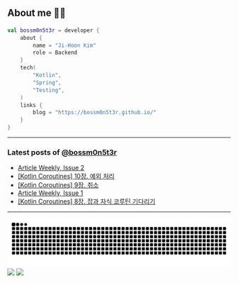 ## About me 🧑‍💻

```kotlin
val bossm0n5t3r = developer {
    about {
        name = "Ji-Hoon Kim"
        role = Backend
    }
    tech(
        "Kotlin",
        "Spring",
        "Testing",
    )
    links {
        blog = "https://bossm0n5t3r.github.io/"
    }
}
```

---

### Latest posts of [@bossm0n5t3r](https://github.com/bossm0n5t3r)

<!-- BLOG-POST-LIST:START -->
- [Article Weekly, Issue 2](https://bossm0n5t3r.github.io/posts/article-weekly-2/)
- [[Kotlin Coroutines] 10장. 예외 처리](https://bossm0n5t3r.github.io/books/kotlin-coroutines-chapter10/)
- [[Kotlin Coroutines] 9장. 취소](https://bossm0n5t3r.github.io/books/kotlin-coroutines-chapter09/)
- [Article Weekly, Issue 1](https://bossm0n5t3r.github.io/posts/article-weekly-1/)
- [[Kotlin Coroutines] 8장. 잡과 자식 코루틴 기다리기](https://bossm0n5t3r.github.io/books/kotlin-coroutines-chapter08/)
<!-- BLOG-POST-LIST:END -->

---

![](https://raw.githubusercontent.com/bossm0n5t3r/bossm0n5t3r/output/github-snake.svg)
![](https://streak-stats.demolab.com?user=bossm0n5t3r)
![](https://projecteuler.net/profile/bossm0n5t3r.png)

